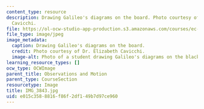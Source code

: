 ```yaml
---
content_type: resource
description: Drawing Galileo's diagrams on the board. Photo courtesy of Dr. Elizabeth
  Cavicchi.
file: https://ol-ocw-studio-app-production.s3.amazonaws.com/courses/ec-050-recreate-experiments-from-history-inform-the-future-from-the-past-galileo-january-iap-2010/e015c3588816f86f2df149b7d97ce960_IMG_3843.jpg
file_type: image/jpeg
image_metadata:
  caption: Drawing Galileo's diagrams on the board.
  credit: Photo courtesy of Dr. Elizabeth Cavicchi.
  image-alt: Photo of a student drawing Galileo's diagrams on the blackboard.
learning_resource_types: []
ocw_type: OCWImage
parent_title: Observations and Motion
parent_type: CourseSection
resourcetype: Image
title: IMG_3843.jpg
uid: e015c358-8816-f86f-2df1-49b7d97ce960
---
```


